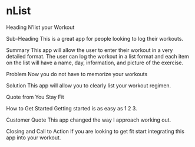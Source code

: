 # nList
Heading
N’list your Workout

Sub-Heading
This is a great app for people looking to log their workouts.

Summary
This app will allow the user to enter their workout in a very detailed format. The user can log the workout in a list format and each item on the list will have a name, day, information, and picture of the exercise. 

Problem
Now you do not have to memorize your workouts

Solution
This app will allow you to clearly list your workout regimen.

Quote from You
Stay Fit

How to Get Started
Getting started is as easy as 1 2 3.

Customer Quote
This app changed the way I approach working out.

Closing and Call to Action
If you are looking to get fit start integrating this app into your workout.
